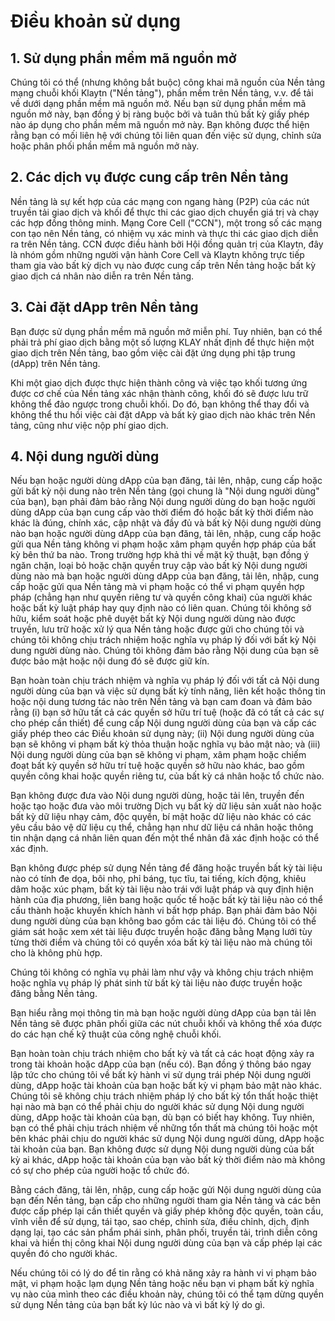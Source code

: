 # Điều khoản sử dụng

## 1. Sử dụng phần mềm mã nguồn mở <a id="1-your-use-of-open-source-software"></a>

Chúng tôi có thể \(nhưng không bắt buộc\) công khai mã nguồn của Nền tảng mạng chuỗi khối Klaytn \("Nền tảng"\), phần mềm trên Nền tảng, v.v. để tải về dưới dạng phần mềm mã nguồn mở. Nếu bạn sử dụng phần mềm mã nguồn mở này, bạn đồng ý bị ràng buộc bởi và tuân thủ bất kỳ giấy phép nào áp dụng cho phần mềm mã nguồn mở này. Bạn không được thể hiện rằng bạn có mối liên hệ với chúng tôi liên quan đến việc sử dụng, chỉnh sửa hoặc phân phối phần mềm mã nguồn mở này.

## 2. Các dịch vụ được cung cấp trên Nền tảng <a id="2-services-provided-on-the-platform"></a>

Nền tảng là sự kết hợp của các mạng con ngang hàng (P2P) của các nút truyền tải giao dịch và khối để thực thi các giao dịch chuyển giá trị và chạy các hợp đồng thông minh. Mạng Core Cell \("CCN"\), một trong số các mạng con tạo nên Nền tảng, có nhiệm vụ xác minh và thực thi các giao dịch diễn ra trên Nền tảng. CCN được điều hành bởi Hội đồng quản trị của Klaytn, đây là nhóm gồm những người vận hành Core Cell và Klaytn không trực tiếp tham gia vào bất kỳ dịch vụ nào được cung cấp trên Nền tảng hoặc bất kỳ giao dịch cá nhân nào diễn ra trên Nền tảng.

## 3. Cài đặt dApp trên Nền tảng <a id="3-your-installation-of-dapp-on-the-platform"></a>

Bạn được sử dụng phần mềm mã nguồn mở miễn phí. Tuy nhiên, bạn có thể phải trả phí giao dịch bằng một số lượng KLAY nhất định để thực hiện một giao dịch trên Nền tảng, bao gồm việc cài đặt ứng dụng phi tập trung (dApp) trên Nền tảng.

Khi một giao dịch được thực hiện thành công và việc tạo khối tương ứng được cơ chế của Nền tảng xác nhận thành công, khối đó sẽ được lưu trữ không thể đảo ngược trong chuỗi khối. Do đó, bạn không thể thay đổi và không thể thu hồi việc cài đặt dApp và bất kỳ giao dịch nào khác trên Nền tảng, cũng như việc nộp phí giao dịch.

## 4. Nội dung người dùng <a id="4-user-content"></a>

Nếu bạn hoặc người dùng dApp của bạn đăng, tải lên, nhập, cung cấp hoặc gửi bất kỳ nội dung nào trên Nền tảng \(gọi chung là "Nội dung người dùng" của bạn\), bạn phải đảm bảo rằng Nội dung người dùng do bạn hoặc người dùng dApp của bạn cung cấp vào thời điểm đó hoặc bất kỳ thời điểm nào khác là đúng, chính xác, cập nhật và đầy đủ và bất kỳ Nội dung người dùng nào bạn hoặc người dùng dApp của bạn đăng, tải lên, nhập, cung cấp hoặc gửi qua Nền tảng không vi phạm hoặc xâm phạm quyền hợp pháp của bất kỳ bên thứ ba nào. Trong trường hợp khả thi về mặt kỹ thuật, bạn đồng ý ngăn chặn, loại bỏ hoặc chặn quyền truy cập vào bất kỳ Nội dung người dùng nào mà bạn hoặc người dùng dApp của bạn đăng, tải lên, nhập, cung cấp hoặc gửi qua Nền tảng mà vi phạm hoặc có thể vi phạm quyền hợp pháp \(chẳng hạn như quyền riêng tư và quyền công khai\) của người khác hoặc bất kỳ luật pháp hay quy định nào có liên quan. Chúng tôi không sở hữu, kiểm soát hoặc phê duyệt bất kỳ Nội dung người dùng nào được truyền, lưu trữ hoặc xử lý qua Nền tảng hoặc được gửi cho chúng tôi và chúng tôi không chịu trách nhiệm hoặc nghĩa vụ pháp lý đối với bất kỳ Nội dung người dùng nào. Chúng tôi không đảm bảo rằng Nội dung của bạn sẽ được bảo mật hoặc nội dung đó sẽ được giữ kín.

Bạn hoàn toàn chịu trách nhiệm và nghĩa vụ pháp lý đối với tất cả Nội dung người dùng của bạn và việc sử dụng bất kỳ tính năng, liên kết hoặc thông tin hoặc nội dung tương tác nào trên Nền tảng và bạn cam đoan và đảm bảo rằng \(i\) bạn sở hữu tất cả các quyền sở hữu trí tuệ \(hoặc đã có tất cả các sự cho phép cần thiết\) để cung cấp Nội dung người dùng của bạn và cấp các giấy phép theo các Điều khoản sử dụng này; (ii\) Nội dung người dùng của bạn sẽ không vi phạm bất kỳ thỏa thuận hoặc nghĩa vụ bảo mật nào; và \(iii\) Nội dung người dùng của bạn sẽ không vi phạm, xâm phạm hoặc chiếm đoạt bất kỳ quyền sở hữu trí tuệ hoặc quyền sở hữu nào khác, bao gồm quyền công khai hoặc quyền riêng tư, của bất kỳ cá nhân hoặc tổ chức nào.

Bạn không được đưa vào Nội dung người dùng, hoặc tải lên, truyền đến hoặc tạo hoặc đưa vào môi trường Dịch vụ bất kỳ dữ liệu sản xuất nào hoặc bất kỳ dữ liệu nhạy cảm, độc quyền, bí mật hoặc dữ liệu nào khác có các yêu cầu bảo vệ dữ liệu cụ thể, chẳng hạn như dữ liệu cá nhân hoặc thông tin nhận dạng cá nhân liên quan đến một thể nhân đã xác định hoặc có thể xác định.

Bạn không được phép sử dụng Nền tảng để đăng hoặc truyền bất kỳ tài liệu nào có tính đe dọa, bôi nhọ, phỉ báng, tục tĩu, tai tiếng, kích động, khiêu dâm hoặc xúc phạm, bất kỳ tài liệu nào trái với luật pháp và quy định hiện hành của địa phương, liên bang hoặc quốc tế hoặc bất kỳ tài liệu nào có thể cấu thành hoặc khuyến khích hành vi bất hợp pháp. Bạn phải đảm bảo Nội dung người dùng của bạn không bao gồm các tài liệu đó. Chúng tôi có thể giám sát hoặc xem xét tài liệu được truyền hoặc đăng bằng Mạng lưới tùy từng thời điểm và chúng tôi có quyền xóa bất kỳ tài liệu nào mà chúng tôi cho là không phù hợp.

Chúng tôi không có nghĩa vụ phải làm như vậy và không chịu trách nhiệm hoặc nghĩa vụ pháp lý phát sinh từ bất kỳ tài liệu nào được truyền hoặc đăng bằng Nền tảng.

Bạn hiểu rằng mọi thông tin mà bạn hoặc người dùng dApp của bạn tải lên Nền tảng sẽ được phân phối giữa các nút chuỗi khối và không thể xóa được do các hạn chế kỹ thuật của công nghệ chuỗi khối.

Bạn hoàn toàn chịu trách nhiệm cho bất kỳ và tất cả các hoạt động xảy ra trong tài khoản hoặc dApp của bạn \(nếu có\). Bạn đồng ý thông báo ngay lập tức cho chúng tôi về bất kỳ hành vi sử dụng trái phép Nội dung người dùng, dApp hoặc tài khoản của bạn hoặc bất kỳ vi phạm bảo mật nào khác. Chúng tôi sẽ không chịu trách nhiệm pháp lý cho bất kỳ tổn thất hoặc thiệt hại nào mà bạn có thể phải chịu do người khác sử dụng Nội dung người dùng, dApp hoặc tài khoản của bạn, dù bạn có biết hay không. Tuy nhiên, bạn có thể phải chịu trách nhiệm về những tổn thất mà chúng tôi hoặc một bên khác phải chịu do người khác sử dụng Nội dung người dùng, dApp hoặc tài khoản của bạn. Bạn không được sử dụng Nội dung người dùng của bất kỳ ai khác, dApp hoặc tài khoản của bạn vào bất kỳ thời điểm nào mà không có sự cho phép của người hoặc tổ chức đó.

Bằng cách đăng, tải lên, nhập, cung cấp hoặc gửi Nội dung người dùng của bạn đến Nền tảng, bạn cấp cho những người tham gia Nền tảng và các bên được cấp phép lại cần thiết quyền và giấy phép không độc quyền, toàn cầu, vĩnh viễn để sử dụng, tái tạo, sao chép, chỉnh sửa, điều chỉnh, dịch, định dạng lại, tạo các sản phẩm phái sinh, phân phối, truyền tải, trình diễn công khai và hiển thị công khai Nội dung người dùng của bạn và cấp phép lại các quyền đó cho người khác.

Nếu chúng tôi có lý do để tin rằng có khả năng xảy ra hành vi vi phạm bảo mật, vi phạm hoặc lạm dụng Nền tảng hoặc nếu bạn vi phạm bất kỳ nghĩa vụ nào của mình theo các điều khoản này, chúng tôi có thể tạm dừng quyền sử dụng Nền tảng của bạn bất kỳ lúc nào và vì bất kỳ lý do gì.

